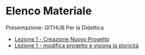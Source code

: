 # Elenco Materiale
Presentazione: GITHUB Per la Didattica
* [Lezione 1 - Creazione Nuovo Progetto](https://youtu.be/47bZxjEwE_c)
* [Lezione 1 - modifica progetto e visiona la storicità](https://youtu.be/jAusId8fp1g)
